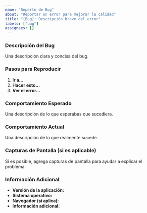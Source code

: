 ```yaml
---
name: "Reporte de Bug"
about: "Reportar un error para mejorar la calidad"
title: "[Bug]: Descripción breve del error"
labels: ["bug"]
assignees: []
---
```


### Descripción del Bug

Una descripción clara y concisa del bug.

### Pasos para Reproducir

1. **Ir a...**
2. **Hacer esto...**
3. **Ver el error...**

### Comportamiento Esperado

Una descripción de lo que esperabas que sucediera.

### Comportamiento Actual

Una descripción de lo que realmente sucede.

### Capturas de Pantalla (si es aplicable)

Si es posible, agrega capturas de pantalla para ayudar a explicar el problema.

### Información Adicional

- **Versión de la aplicación:**
- **Sistema operativo:**
- **Navegador (si aplica):**
- **Información adicional:**
